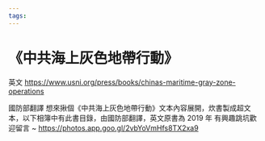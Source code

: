 ```yaml
---
tags:
---
```


# 《中共海上灰色地帶行動》

英文
https://www.usni.org/press/books/chinas-maritime-gray-zone-operations

國防部翻譯
想來揪個《中共海上灰色地帶行動》文本內容展開，炊書製成超文本，以下相簿中有此書目錄，由國防部翻譯，英文原書為 2019 年
有興趣跳坑歡迎留言 ~
https://photos.app.goo.gl/2vbYoVmHfs8TX2xa9